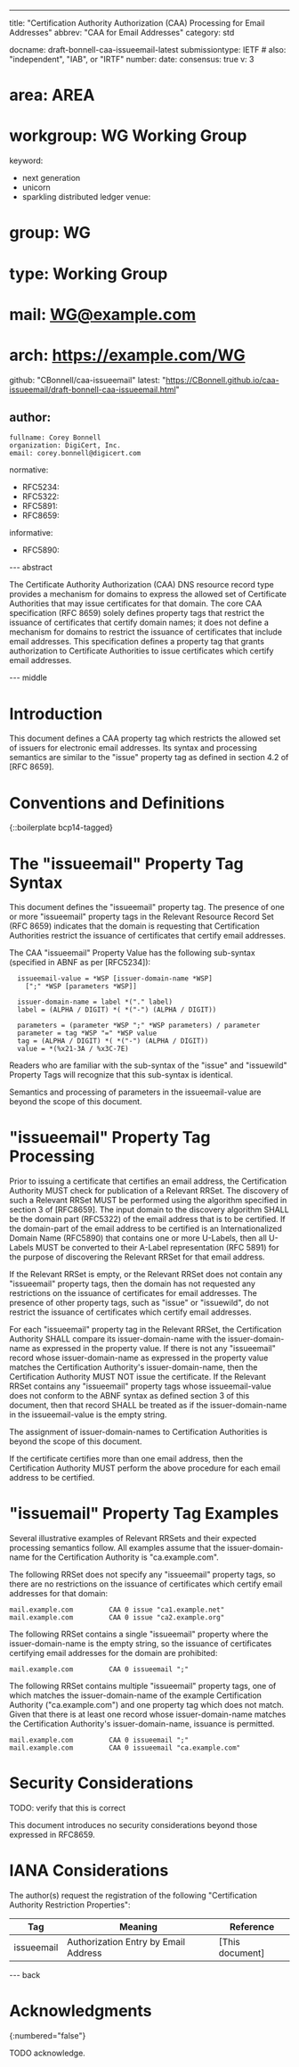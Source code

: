 ---
title: "Certification Authority Authorization (CAA) Processing for Email Addresses"
abbrev: "CAA for Email Addresses"
category: std

docname: draft-bonnell-caa-issueemail-latest
submissiontype: IETF  # also: "independent", "IAB", or "IRTF"
number:
date:
consensus: true
v: 3
# area: AREA
# workgroup: WG Working Group
keyword:
 - next generation
 - unicorn
 - sparkling distributed ledger
venue:
#  group: WG
#  type: Working Group
#  mail: WG@example.com
#  arch: https://example.com/WG
  github: "CBonnell/caa-issueemail"
  latest: "https://CBonnell.github.io/caa-issueemail/draft-bonnell-caa-issueemail.html"

author:
 -
    fullname: Corey Bonnell
    organization: DigiCert, Inc.
    email: corey.bonnell@digicert.com

normative:
 - RFC5234:
 - RFC5322:
 - RFC5891:
 - RFC8659:

informative:
 - RFC5890:


--- abstract

The Certificate Authority Authorization (CAA) DNS resource record type
provides a mechanism for domains to express the allowed set of
Certificate Authorities that may issue certificates for that domain.
The core CAA specification (RFC 8659) solely defines property tags that
restrict the issuance of certificates that certify domain names; it does
not define a mechanism for domains to restrict the issuance of
certificates that include email addresses. This specification defines a
property tag that grants authorization to Certificate Authorities to
issue certificates which certify email addresses.


--- middle

# Introduction

This document defines a CAA property tag which restricts the allowed set
of issuers for electronic email addresses. Its syntax and processing
semantics are similar to the "issue" property tag as defined in section
4.2 of [RFC 8659].

# Conventions and Definitions

{::boilerplate bcp14-tagged}

# The "issueemail" Property Tag Syntax

This document defines the "issueemail" property tag. The presence of
one or more "issueemail" property tags in the Relevant Resource Record
Set (RFC 8659) indicates that the domain is requesting that
Certification Authorities  restrict the issuance of certificates that
certify email addresses.

The CAA "issueemail" Property Value has the following sub-syntax
(specified in ABNF as per [RFC5234]):

~~~
  issueemail-value = *WSP [issuer-domain-name *WSP]
    [";" *WSP [parameters *WSP]]

  issuer-domain-name = label *("." label)
  label = (ALPHA / DIGIT) *( *("-") (ALPHA / DIGIT))

  parameters = (parameter *WSP ";" *WSP parameters) / parameter
  parameter = tag *WSP "=" *WSP value
  tag = (ALPHA / DIGIT) *( *("-") (ALPHA / DIGIT))
  value = *(%x21-3A / %x3C-7E)
~~~

Readers who are familiar with the sub-syntax of the "issue" and
"issuewild" Property Tags will recognize that this sub-syntax is
identical.

Semantics and processing of parameters in the issueemail-value are
beyond the scope of this document.

# "issueemail" Property Tag Processing

Prior to issuing a certificate that certifies an email address, the
Certification Authority MUST check for publication of a Relevant RRSet.
The discovery of such a Relevant RRSet MUST be performed using the
algorithm specified in section 3 of [RFC8659]. The input domain to
the discovery algorithm SHALL be the domain part (RFC5322) of the email
address that is to be certified. If the domain-part of the email address
to be certified is an Internationalized Domain Name (RFC5890) that
contains one or more U-Labels, then all U-Labels MUST be converted
to their A-Label representation (RFC 5891) for the purpose of
discovering the Relevant RRSet for that email address.

If the Relevant RRSet is empty, or the Relevant RRSet does not contain
any "issueemail" property tags, then the domain has not requested any
restrictions on the issuance of certificates for email addresses. The
presence of other property tags, such as "issue" or "issuewild", do not
restrict the issuance of certificates which certify email addresses.

For each "issueemail" property tag in the Relevant RRSet, the
Certification Authority SHALL compare its issuer-domain-name with the
issuer-domain-name as expressed in the property value. If there is not
any "issueemail" record whose issuer-domain-name as expressed in the
property value matches the Certification Authority's
issuer-domain-name, then the Certification Authority MUST NOT issue
the certificate. If the Relevant RRSet contains any "issueemail"
property tags whose issueemail-value does not conform to the ABNF
syntax as defined section 3 of this document, then that record SHALL
be treated as if the issuer-domain-name in the issueemail-value is the
empty string.

The assignment of issuer-domain-names to Certification Authorities is
beyond the scope of this document.

If the certificate certifies more than one email address, then the
Certification Authority MUST perform the above procedure for each
email address to be certified.

# "issuemail" Property Tag Examples

Several illustrative examples of Relevant RRSets and their expected
processing semantics follow. All examples assume that the
issuer-domain-name for the Certification Authority is "ca.example.com".

The following RRSet does not specify any "issueemail" property tags,
so there are no restrictions on the issuance of certificates which
certify email addresses for that domain:

~~~
mail.example.com         CAA 0 issue "ca1.example.net"
mail.example.com         CAA 0 issue "ca2.example.org"
~~~

The following RRSet contains a single "issueemail" property where the 
issuer-domain-name is the empty string, so the issuance of certificates
certifying email addresses for the domain are prohibited:

~~~
mail.example.com         CAA 0 issueemail ";"
~~~

The following RRSet contains multiple "issueemail" property tags,
one of which matches the issuer-domain-name of the example Certification
Authority ("ca.example.com") and one property tag which does not match.
Given that there is at least one record whose issuer-domain-name
matches the Certification Authority's issuer-domain-name, issuance is
permitted.

~~~
mail.example.com         CAA 0 issueemail ";"
mail.example.com         CAA 0 issueemail "ca.example.com"
~~~

# Security Considerations

TODO: verify that this is correct

This document introduces no security considerations beyond those
expressed in RFC8659.

# IANA Considerations

The author(s) request the registration of the following "Certification
Authority Restriction Properties":

| Tag        | Meaning                              | Reference       |
| ---------- | ------------------------------------ | --------------- |
| issueemail | Authorization Entry by Email Address | [This document] |


--- back

# Acknowledgments
{:numbered="false"}

TODO acknowledge.

